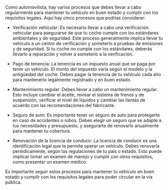 Como automovilista, hay varios procesos que debes llevar a cabo regularmente para mantener tu vehículo en buen estado y cumplir con los requisitos legales. Aquí hay cinco procesos que podrías considerar:

- Verificación vehicular: Es necesario llevar a cabo una verificación vehicular para asegurarse de que tu coche cumple con los estándares ambientales y de seguridad. Este proceso generalmente implica llevar tu vehículo a un centro de verificación y someterlo a pruebas de emisiones y de seguridad. Si tu coche no cumple con los estándares, deberás llevarlo a reparación y volver a someterlo a la verificación.

- Pago de tenencia: La tenencia es un impuesto anual que se paga por tener un vehículo. El monto del impuesto varía según el modelo y la antigüedad del coche. Debes pagar la tenencia de tu vehículo cada año para mantenerlo legalmente registrado y en buen estado.

- Mantenimiento regular: Debes llevar a cabo un mantenimiento regular. Esto incluye cambiar el aceite, revisar el sistema de frenos y de suspensión, verificar el nivel de líquidos y cambiar las llantas de acuerdo con las recomendaciones del fabricante.

- Seguro de auto: Es importante tener un seguro de auto para protegerte en caso de accidentes o robos. Debes elegir un seguro que se adapte a tus necesidades y presupuesto, y asegurarte de renovarlo anualmente para mantener tu cobertura.

- Renovación de la licencia de conducir: La licencia de conducir es una identificación legal que te permite operar un vehículo. Debes renovarla periódicamente, según las regulaciones de tu país o estado. Esto puede implicar tomar un examen de manejo y cumplir con otros requisitos, como presentar un examen médico.

Es importante seguir estos procesos para mantener tu vehículo en buen estado y cumplir con los requisitos legales para poder circular en la vía pública.